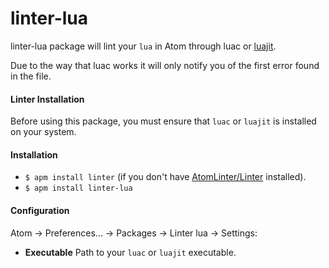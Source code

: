 linter-lua
===========

linter-lua package will lint your `lua` in Atom through luac or [luajit](http://luajit.org/running.html).

Due to the way that luac works it will only notify you of the first error found in the file.

#### Linter Installation
Before using this package, you must ensure that `luac` or `luajit` is installed on your system.

#### Installation

* `$ apm install linter` (if you don't have [AtomLinter/Linter](https://github.com/AtomLinter/Linter) installed).
* `$ apm install linter-lua`

#### Configuration

Atom -> Preferences... -> Packages -> Linter lua -> Settings:

* **Executable** Path to your `luac` or `luajit` executable.

